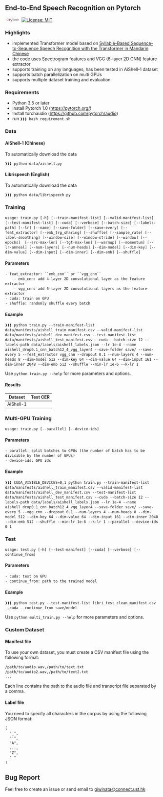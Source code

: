 ## End-to-End Speech Recognition on Pytorch

<img src="img/pytorch-logo-dark.png" width="10%"> [![License: MIT](https://img.shields.io/badge/License-MIT-yellow.svg)](https://opensource.org/licenses/MIT) 

### Highlights
- implemented Transformer model based on <a href="https://arxiv.org/abs/1804.10752">Syllable-Based Sequence-to-Sequence Speech Recognition with the Transformer in Mandarin Chinese<a/>
- the code uses Spectrogram features and VGG (6-layer 2D CNN) feature extractor
- supports training on any languages, has been tested in AiShell-1 dataset
- supports batch parallelization on multi GPUs
- supports multiple dataset training and evaluation

### Requirements
- Python 3.5 or later
- Install Pytorch 1.0 (https://pytorch.org/)
- Install torchaudio (https://github.com/pytorch/audio)
- run ``❱❱❱ bash requirement.sh``

### Data
#### AiShell-1 (Chinese)
To automatically download the data
```console
❱❱❱ python data/aishell.py
```
#### Librispeech (English)
To automatically download the data
```console
❱❱❱ python data/librispeech.py
```

### Training
```console
usage: train.py [-h] [--train-manifest-list] [--valid-manifest-list] [--test-manifest-list] [--cuda] [--verbose] [--batch-size] [--labels-path] [--lr] [--name] [--save-folder] [--save-every] [--feat_extractor] [--emb_trg_sharing] [--shuffle] [--sample_rate] [--label-smoothing] [--window-size] [--window-stride] [--window] [--epochs]  [--src-max-len] [--tgt-max-len] [--warmup] [--momentum] [--lr-anneal] [--num-layers] [--num-heads] [--dim-model] [--dim-key] [--dim-value] [--dim-input] [--dim-inner] [--dim-emb] [--shuffle]
```
#### Parameters
```
- feat_extractor: ``emb_cnn`` or ``vgg_cnn`` 
    - emb_cnn: add 4-layer 2D convolutional layer as the feature extractor
    - vgg_cnn: add 6-layer 2D convolutional layers as the feature extractor
- cuda: train on GPU
- shuffle: randomly shuffle every batch
```

#### Example
```console
❱❱❱ python train.py --train-manifest-list data/manifests/aishell_train_manifest.csv --valid-manifest-list data/manifests/aishell_dev_manifest.csv --test-manifest-list data/manifests/aishell_test_manifest.csv --cuda --batch-size 12 --labels-path data/labels/aishell_labels.json --lr 1e-4 --name aishell_drop0.1_cnn_batch12_4_vgg_layer4 --save-folder save/ --save-every 5 --feat_extractor vgg_cnn --dropout 0.1 --num-layers 4 --num-heads 8 --dim-model 512 --dim-key 64 --dim-value 64 --dim-input 161 --dim-inner 2048 --dim-emb 512 --shuffle --min-lr 1e-6 --k-lr 1
```
Use ``python train.py --help`` for more parameters and options.

#### Results
| Dataset  | Test CER |
| ------------- | ------------- |
| AiShell-1 | |

### Multi-GPU Training
```
usage: train.py [--parallel] [--device-ids]
```

#### Parameters
```
- parallel: split batches to GPUs (the number of batch has to be divisible by the number of GPUs)
- device-ids: GPU ids
```

#### Example
```console
❱❱❱ CUDA_VISIBLE_DEVICES=0,1 python train.py --train-manifest-list data/manifests/aishell_train_manifest.csv --valid-manifest-list data/manifests/aishell_dev_manifest.csv --test-manifest-list data/manifests/aishell_test_manifest.csv --cuda --batch-size 12 --labels-path data/labels/aishell_labels.json --lr 1e-4 --name aishell_drop0.1_cnn_batch12_4_vgg_layer4 --save-folder save/ --save-every 5 --vgg_cnn --dropout 0.1 --num-layers 4 --num-heads 8 --dim-model 512 --dim-key 64 --dim-value 64 --dim-input 161 --dim-inner 2048 --dim-emb 512 --shuffle --min-lr 1e-6 --k-lr 1 --parallel --device-ids 0 1
```
### Test
```
usage: test.py [-h] [--test-manifest] [--cuda] [--verbose] [--continue_from]
```
#### Parameters
```
- cuda: test on GPU
- continue_from: path to the trained model
```
#### Example
```console
❱❱❱ python test.py --test-manifest-list libri_test_clean_manifest.csv --cuda --continue_from save/model
```

Use ``python multi_train.py --help`` for more parameters and options.

### Custom Dataset
#### Manifest file
To use your own dataset, you must create a CSV manifest file using the following format:
```
/path/to/audio.wav,/path/to/text.txt
/path/to/audio2.wav,/path/to/text2.txt
...
```
Each line contains the path to the audio file and transcript file separated by a comma.

#### Label file
You need to specify all characters in the corpus by using the following JSON format:
```
[ 
  "_",
  "'",
  "A",
  ...,
  "Z",
  " "
]
```

## Bug Report
Feel free to create an issue or send email to giwinata@connect.ust.hk
